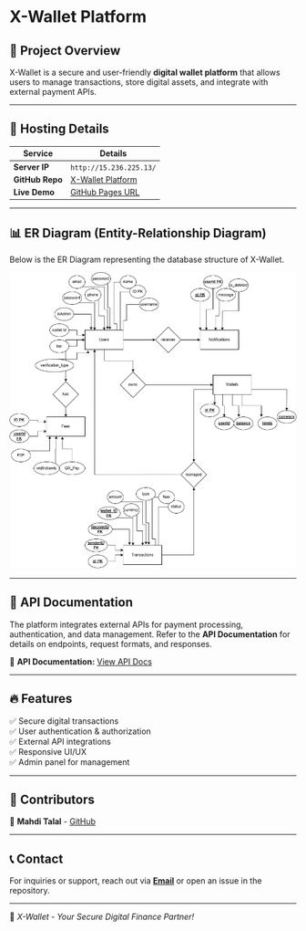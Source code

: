 # X-Wallet Platform

## 🚀 Project Overview
X-Wallet is a secure and user-friendly **digital wallet platform** that allows users to manage transactions, store digital assets, and integrate with external payment APIs.

---

## 📌 Hosting Details

| **Service**    | **Details** |
|---------------|------------|
| **Server IP** | `http://15.236.225.13/` |
| **GitHub Repo** | [X-Wallet Platform](https://github.com/mahditalalDev/x-wallet-platform) |
| **Live Demo** | [GitHub Pages URL](https://mahditalaldev.github.io/x-wallet-platform/x-wallet-client/authentication/login.html) |

---

## 📊 ER Diagram (Entity-Relationship Diagram)
Below is the ER Diagram representing the database structure of X-Wallet.

![ER Diagram](X-wallet-ER-Diagram.png)

---


## 📡 API Documentation
The platform integrates external APIs for payment processing, authentication, and data management. Refer to the **API Documentation** for details on endpoints, request formats, and responses.

📌 **API Documentation:** [View API Docs](https://documenter.getpostman.com/view/33828343/2sAYdmjSow)


---


## 🔥 Features
✅ Secure digital transactions  
✅ User authentication & authorization  
✅ External API integrations  
✅ Responsive UI/UX  
✅ Admin panel for management  

---

## 🤝 Contributors
👤 **Mahdi Talal** - [GitHub](https://github.com/mahditalalDev)  

---

## 📞 Contact
For inquiries or support, reach out via **[Email](mailto:mahditalal.789@gmail.com)** or open an issue in the repository.

---

🚀 *X-Wallet - Your Secure Digital Finance Partner!*


